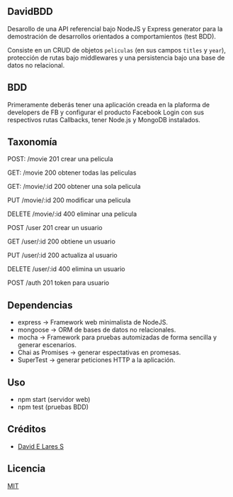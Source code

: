 ## DavidBDD

 Desarollo de una API referencial bajo NodeJS y Express generator para la demostración de desarrollos orientados a comportamientos (test BDD).

 Consiste en un CRUD de objetos `peliculas` (en sus campos `titles` y `year`), protección de rutas bajo middlewares y una persistencia bajo una base de datos no relacional.

## BDD

 Primeramente deberás tener una aplicación creada en la plaforma de developers de FB y configurar el producto Facebook Login con sus  respectivos rutas Callbacks, tener Node.js y MongoDB instalados.

## Taxonomía

  POST: /movie 201
  crear una pelicula

  GET: /movie 200
  obtener todas las peliculas

  GET: /movie/:id 200
  obtener una sola pelicula

  PUT /movie/:id 200
  modificar una pelicula

  DELETE /movie/:id 400
  eliminar una pelicula

  POST /user 201
  crear un usuario

  GET /user/:id 200
  obtiene un usuario

  PUT /user/:id 200
  actualiza al usuario

  DELETE /user/:id 400
  elimina un usuario

  POST /auth 201
  token para usuario

## Dependencias

  - express -> Framework web minimalista de NodeJS.
  - mongoose -> ORM de bases de datos no relacionales.
  - mocha -> Framework para pruebas automizadas de forma sencilla y generar escenarios.
  - Chai as Promises -> generar espectativas en promesas.
  - SuperTest -> generar peticiones HTTP a la aplicación.

## Uso
  
  - npm start (servidor web)
  - npm test (pruebas BDD)

## Créditos
- [David E Lares S](https://twitter.com/@davidlares3)

## Licencia

[MIT](https://opensource.org/licenses/MIT)

